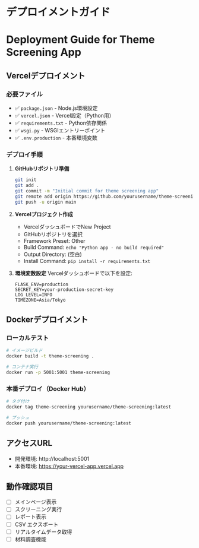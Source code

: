 # デプロイメントガイド
# Deployment Guide for Theme Screening App

## Vercelデプロイメント

### 必要ファイル
- ✅ `package.json` - Node.js環境設定
- ✅ `vercel.json` - Vercel設定（Python用）
- ✅ `requirements.txt` - Python依存関係
- ✅ `wsgi.py` - WSGIエントリーポイント
- ✅ `.env.production` - 本番環境変数

### デプロイ手順

1. **GitHubリポジトリ準備**
   ```bash
   git init
   git add .
   git commit -m "Initial commit for theme screening app"
   git remote add origin https://github.com/yourusername/theme-screening.git
   git push -u origin main
   ```

2. **Vercelプロジェクト作成**
   - VercelダッシュボードでNew Project
   - GitHubリポジトリを選択
   - Framework Preset: Other
   - Build Command: `echo "Python app - no build required"`
   - Output Directory: (空白)
   - Install Command: `pip install -r requirements.txt`

3. **環境変数設定**
   Vercelダッシュボードで以下を設定:
   ```
   FLASK_ENV=production
   SECRET_KEY=your-production-secret-key
   LOG_LEVEL=INFO
   TIMEZONE=Asia/Tokyo
   ```

## Dockerデプロイメント

### ローカルテスト
```bash
# イメージビルド
docker build -t theme-screening .

# コンテナ実行
docker run -p 5001:5001 theme-screening
```

### 本番デプロイ（Docker Hub）
```bash
# タグ付け
docker tag theme-screening yourusername/theme-screening:latest

# プッシュ
docker push yourusername/theme-screening:latest
```

## アクセスURL
- 開発環境: http://localhost:5001
- 本番環境: https://your-vercel-app.vercel.app

## 動作確認項目
- [ ] メインページ表示
- [ ] スクリーニング実行
- [ ] レポート表示
- [ ] CSV エクスポート
- [ ] リアルタイムデータ取得
- [ ] 材料調査機能